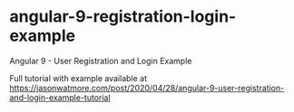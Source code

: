 # angular-9-registration-login-example

Angular 9 - User Registration and Login Example

Full tutorial with example available at https://jasonwatmore.com/post/2020/04/28/angular-9-user-registration-and-login-example-tutorial